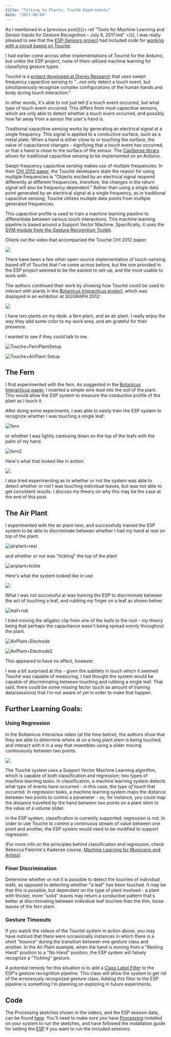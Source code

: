```yaml
---
title: "Talking to Plants: Touché Experiments"
date: "2017-08-04"
---
```


As I mentioned in a [previous post]({{< ref "Tools for Machine Learning and Sensor Inputs for Gesture Recognition - July 6, 2017.md" >}}), I was really pleased to see that the [ESP-Sensors project](https://github.com/damellis/ESP) had included code for [working with a circuit based on Touché](https://github.com/damellis/ESP/wiki/[Example]-Touché-swept-frequency-capacitive-sensing).

I had earlier come across other implementations of Touché for the Arduino, but unlike the ESP project, none of them utilized machine learning for classifying gesture types.

Touché is a [project developed at Disney Research](https://www.disneyresearch.com/project/touche-touch-and-gesture-sensing-for-the-real-world/) that uses swept-frequency capacitive sensing to "...not only detect a touch event, but simultaneously recognize complex configurations of the human hands and body during touch interaction."

In other words, it's able to not just tell *if* a touch event occurred, but what *type* of touch event occurred. This differs from most capacitive sensors, which are only able to detect whether a touch event occurred, and possibly how far away from a sensor the user's hand is.

Traditional capacitive sensing works by generating an electrical signal at a single frequency. This signal is applied to a conductive surface, such as a metal plate. When a hand is either close to or touching the surface, the value of capacitance changes - signifying that a touch event has occurred, or that a hand is close to the surface of the sensor. The [CapSense library](https://playground.arduino.cc/Main/CapacitiveSensor?from=Main.CapSense) allows for traditional capacitive sensing to be implemented on an Arduino.

Swept-frequency capacitive sensing makes use of *multiple* frequencies. In their [C](https://s3-us-west-1.amazonaws.com/disneyresearch/wp-content/uploads/20140805145650/touchechi20121.pdf)[HI 2012 paper](https://s3-us-west-1.amazonaws.com/disneyresearch/wp-content/uploads/20140805145650/touchechi20121.pdf), the Touché developers state the reason for using multiple frequencies is "Objects excited by an electrical signal respond differently at different frequencies, therefore, the changes in the return signal will also be frequency dependent." Rather than using a single data point generated by an electrical signal at a single frequency, as in traditional capacitive sensing, Touché utilizes multiple data points from multiple generated frequencies.

This capacitive profile is used to train a machine learning pipeline to differentiate between various touch interactions. This machine learning pipeline is based around a Support Vector Machine. Specifically, it uses the [SVM module from the Gesture Recognition Toolkit](http://www.nickgillian.com/wiki/pmwiki.php?n=GRT.SVM).

Check out the video that accompanied the Touché CHI 2012 paper:

[![](http://img.youtube.com/vi/E4tYpXVTjxA/0.jpg)](http://www.youtube.com/watch?v=E4tYpXVTjxA "")



There have been a few other open-source implementation of touch-sensing based off of Touché that I've come across before, but the one provided in the ESP project seemed to be the easiest to set-up, and the most usable to work with.

The authors continued their work by showing how Touché could be used to interact with plants in the [Botanicus Interacticus project](https://www.disneyresearch.com/project/botanicus-interacticus-interactive-plant-technology/), which was displayed in an exhibition at SIGGRAPH 2012:



[![](http://img.youtube.com/vi/EcRSKEIucjk/0.jpg)](https://www.youtube.com/watch?v=EcRSKEIucjk "")



I have two plants on my desk: a fern plant, and an air plant. I really enjoy the way they add some color to my work area, and am grateful for their presence.

I wanted to see if they could talk to me.



![Touche+FernPlantSetup](/blog_assets/2017/Touche+FernPlantSetup.jpg)

![Touche+AirPlant-Setup](/blog_assets/2017/Touche+AirPlant-Setup.jpg)

## The Fern

I first experimented with the fern. As suggested in the [Botanicus Interacticus paper](https://pdfs.semanticscholar.org/bad6/92a87a416a228542f5ed554503b604ad481e.pdf), I inserted a simple wire lead into the soil of the plant. This would allow the ESP system to measure the conductive profile of the plant as I touch it.

After doing some experiments, I was able to easily train the ESP system to recognize whether I was touching a single leaf:

![fern](/blog_assets/2017/fern.gif)



or whether I was lightly caressing down on the top of the leafs with the palm of my hand.

![fern2](/blog_assets/2017/fern2.gif)



Here's what that looked like in action:

[![](http://img.youtube.com/vi/ZPsU6U54CRM/0.jpg)](https://www.youtube.com/watch?v=ZPsU6U54CRM "")



I also tried experimenting as to whether or not the system was able to detect whether or not I was touching individual leaves, but was not able to get consistent results. I discuss my theory on why this may be the case at the end of this post.



## The Air Plant

I experimented with the air plant next, and successfully trained the ESP system to be able to discriminate between whether I had my hand at rest on top of the plant:



![airplant+rest](/blog_assets/2017/airplant+rest.gif)



and whether or not was "tickling" the top of the plant



![ariplant+tickle](/blog_assets/2017/ariplant+tickle.gif)

Here's what the system looked like in use:



[![](http://img.youtube.com/vi/RJ--EB5DpOc/0.jpg)](https://www.youtube.com/watch?v=RJ--EB5DpOc "")





What I was not successful at was training the ESP to discriminate between the act of touching a leaf, and rubbing my finger on a leaf as shown below:



![leaf+rub](s/blog_assets/2017/leaf+rub.gif)



I tried moving the alligator clip from one of the leafs to the root - my theory being that perhaps the capacitance wasn't being spread evenly throughout the plant.



![AirPlant+Electrode](/blog_assets/2017/AirPlant+Electrode.jpg)

![AirPlant+Electrode2](/blog_assets/2017/AirPlant+Electrode2.jpg)



This appeared to have no affect, however.

I was a bit surprised at this - given the subtlety in touch which it seemed Touché was capable of measuring, I had thought the system would be capable of discriminating between touching and rubbing a single leaf. That said, there could be some missing factor (such as amount of training data/sessions) that I'm not aware of yet in order to make that happen.



## Further Learning Goals:

### Using Regression

In the Bottanicus Interactus video (at the time below), the authors show that they are able to determine where at on a long plant stem is being touched, and interact with it in a way that resembles using a slider moving continuously between two points.



[![](http://img.youtube.com/vi/EcRSKEIucjk/0.jpg)](https://www.youtube.com/watch?v=EcRSKEIucjk "")



The Touché system uses a Support Vector Machine Learning algorithm, which is capable of both classification and regression; two types of machine learning tasks. In classification, a machine learning system detects what *type* of events have occurred - in this case, the *type of touch* that occurred. In regression tasks, a machine learning system maps the distance between two points to control a parameter - so, for instance, you could map the distance travelled by the hand between two points on a plant stem to the value of a volume slider.

in the ESP system, classification is currently supported; regression is not. In order to use Touché to control a continuous stream of value between one point and another, the ESP system would need to be modified to support regression.

(For more info on the principles behind classification and regression, check Rebecca Fiebrink's Kadenze course, [Machine Learning for Musicians and Artists](https://www.kadenze.com/courses/machine-learning-for-musicians-and-artists/info)).

### Finer Discrimination

Determine whether or not it is possible to detect the touches of individual leafs, as opposed to detecting whether "a leaf" has been touched. It may be that this is possible, but dependent on the type of plant involved - a plant with thicker, more "solid" leaves may return a conductive pattern that's better at discriminating between individual leaf touches than the thin, loose leaves of the fern plant.

### Gesture Timeouts

If you watch the videos of the Touché system in action above, you may have noticed that there were occasionally instances in which there is a short "bounce" during the transition between one gesture class and another. In the Air Plant example, when the hand is moving from a "Resting Hand" position to a "No Hand" position, the ESP system will falsely recognize a "Tickling" gesture.

A potential remedy for this situation is to add a [Class Label Filter](http://nickgillian.com/grt/api/0.1.0/_class_label_filter_8h.html) to the ESP's gesture recognition pipeline. This class will allow the system to get rid of the erroneously recognized gesture class. Adding this filter to the ESP pipeline is something I'm planning on exploring in future experiments.



## Code

The Processing sketches shown in the videos, and the ESP session data, can be found [here](https://github.com/narner/Touche-Experiments). You'll need to make sure you have [Processing](http://processing.org/) installed on your system to run the sketches, and have followed the installation guide for setting the [ESP](https://github.com/damellis/ESP) if you want to run the included sessions.
